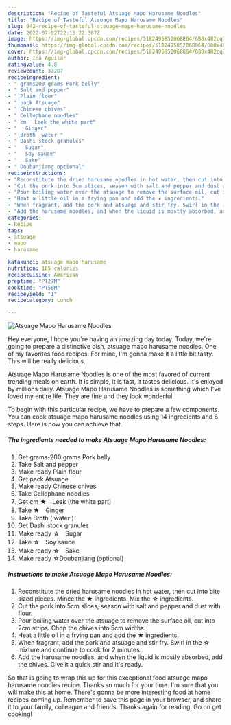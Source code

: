 ```yaml
---
description: "Recipe of Tasteful Atsuage Mapo Harusame Noodles"
title: "Recipe of Tasteful Atsuage Mapo Harusame Noodles"
slug: 942-recipe-of-tasteful-atsuage-mapo-harusame-noodles
date: 2022-07-02T22:13:22.387Z
image: https://img-global.cpcdn.com/recipes/5182495852068864/680x482cq70/atsuage-mapo-harusame-noodles-recipe-main-photo.jpg
thumbnail: https://img-global.cpcdn.com/recipes/5182495852068864/680x482cq70/atsuage-mapo-harusame-noodles-recipe-main-photo.jpg
cover: https://img-global.cpcdn.com/recipes/5182495852068864/680x482cq70/atsuage-mapo-harusame-noodles-recipe-main-photo.jpg
author: Ina Aguilar
ratingvalue: 4.8
reviewcount: 37287
recipeingredient:
- " grams200 grams Pork belly"
- " Salt and pepper"
- " Plain flour"
- " pack Atsuage"
- " Chinese chives"
- " Cellophane noodles"
- " cm 　Leek the white part"
- " 　Ginger"
- " Broth  water "
- " Dashi stock granules"
- " 　Sugar"
- " 　Soy sauce"
- " 　Sake"
- " Doubanjiang optional"
recipeinstructions:
- "Reconstitute the dried harusame noodles in hot water, then cut into bite sized pieces. Mince the ★ ingredients. Mix the ☆ ingredients."
- "Cut the pork into 5cm slices, season with salt and pepper and dust with flour."
- "Pour boiling water over the atsuage to remove the surface oil, cut into 2cm strips. Chop the chives into 5cm widths."
- "Heat a little oil in a frying pan and add the ★ ingredients."
- "When fragrant, add the pork and atsuage and stir fry. Swirl in the ☆ mixture and continue to cook for 2 minutes."
- "Add the harusame noodles, and when the liquid is mostly absorbed, add the chives. Give it a quick stir and it&#39;s ready."
categories:
- Recipe
tags:
- atsuage
- mapo
- harusame

katakunci: atsuage mapo harusame 
nutrition: 165 calories
recipecuisine: American
preptime: "PT27M"
cooktime: "PT50M"
recipeyield: "1"
recipecategory: Lunch

---
```



![Atsuage Mapo Harusame Noodles](https://img-global.cpcdn.com/recipes/5182495852068864/680x482cq70/atsuage-mapo-harusame-noodles-recipe-main-photo.jpg)

Hey everyone, I hope you're having an amazing day today. Today, we're going to prepare a distinctive dish, atsuage mapo harusame noodles. One of my favorites food recipes. For mine, I'm gonna make it a little bit tasty. This will be really delicious.

Atsuage Mapo Harusame Noodles is one of the most favored of current trending meals on earth. It is simple, it is fast, it tastes delicious. It's enjoyed by millions daily. Atsuage Mapo Harusame Noodles is something which I've loved my entire life. They are fine and they look wonderful.




To begin with this particular recipe, we have to prepare a few components. You can cook atsuage mapo harusame noodles using 14 ingredients and 6 steps. Here is how you can achieve that.

<!--inarticleads1-->

##### The ingredients needed to make Atsuage Mapo Harusame Noodles:

1. Get  grams-200 grams Pork belly
1. Take  Salt and pepper
1. Make ready  Plain flour
1. Get  pack Atsuage
1. Make ready  Chinese chives
1. Take  Cellophane noodles
1. Get  cm ★　Leek (the white part)
1. Take  ★　Ginger
1. Take  Broth ( water )
1. Get  Dashi stock granules
1. Make ready  ☆　Sugar
1. Take  ☆　Soy sauce
1. Make ready  ☆　Sake
1. Make ready  ☆Doubanjiang (optional)




<!--inarticleads2-->

##### Instructions to make Atsuage Mapo Harusame Noodles:

1. Reconstitute the dried harusame noodles in hot water, then cut into bite sized pieces. Mince the ★ ingredients. Mix the ☆ ingredients.
1. Cut the pork into 5cm slices, season with salt and pepper and dust with flour.
1. Pour boiling water over the atsuage to remove the surface oil, cut into 2cm strips. Chop the chives into 5cm widths.
1. Heat a little oil in a frying pan and add the ★ ingredients.
1. When fragrant, add the pork and atsuage and stir fry. Swirl in the ☆ mixture and continue to cook for 2 minutes.
1. Add the harusame noodles, and when the liquid is mostly absorbed, add the chives. Give it a quick stir and it&#39;s ready.




So that is going to wrap this up for this exceptional food atsuage mapo harusame noodles recipe. Thanks so much for your time. I'm sure that you will make this at home. There's gonna be more interesting food at home recipes coming up. Remember to save this page in your browser, and share it to your family, colleague and friends. Thanks again for reading. Go on get cooking!
